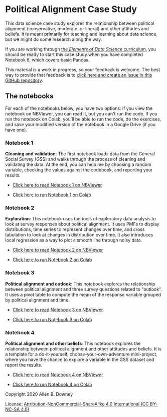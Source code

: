 # Political Alignment Case Study

This data science case study explores the relationship between political alignment (conservative, moderate, or liberal) and other attitudes and beliefs.  It is meant primarily for teaching and learning about data science, but we might do some research along the way.

If you are working through [the *Elements of Data Science* curriculum](https://allendowney.github.io/ElementsOfDataScience/), you should be ready to start this case study when you have completed Notebook 6, which covers basic Pandas.

This material is a work in progress, so your feedback is welcome.  The best way to provide that feedback is to [click here and create an issue in this GitHub repository](https://github.com/AllenDowney/PoliticalAlignmentCaseStudy/issues).


## The notebooks

For each of the notebooks below, you have two options: if you view the notebook on NBViewer, you can read it, but you can't run the code.  If you run the notebook on Colab, you'll be able to run the code, do the exercises, and save your modified version of the notebook in a Google Drive (if you have one).

### Notebook 1

**Cleaning and validation**: The first notebook loads data from the General Social Survey (GSS) and walks through the process of cleaning and validating the data.  At the end, you can help me by choosing a random variable, checking the values against the codebook, and reporting your results.

* [Click here to read Notebook 1 on NBViewer](https://nbviewer.jupyter.org/github/AllenDowney/PoliticalAlignmentCaseStudy/blob/master/01_clean.ipynb)

* [Click here to run Notebook 1 on Colab](https://colab.research.google.com/github/AllenDowney/PoliticalAlignmentCaseStudy/blob/master/01_clean.ipynb)


### Notebook 2

**Exploration**: This notebook uses the tools of exploratory data analysis to look at survey responses about political alignment.  It uses PMFs to display distributions, time series to represent changes over time, and cross tabulation to look at changes in distribution over time.  It also introduces local regression as a way to plot a smooth line through noisy data.

* [Click here to read Notebook 2 on NBViewer](https://nbviewer.jupyter.org/github/AllenDowney/PoliticalAlignmentCaseStudy/blob/master/02_polviews.ipynb)

* [Click here to run Notebook 2 on Colab](https://colab.research.google.com/github/AllenDowney/PoliticalAlignmentCaseStudy/blob/master/02_polviews.ipynb)


### Notebook 3

**Political alignment and outlook**: This notebook explores the relationship between political alignment and three survey questions related to "outlook".  It uses a pivot table to compute the mean of the response variable grouped by political alignment and time.

* [Click here to read Notebook 3 on NBViewer](https://nbviewer.jupyter.org/github/AllenDowney/PoliticalAlignmentCaseStudy/blob/master/03_outlook.ipynb)

* [Click here to run Notebook 3 on Colab](https://colab.research.google.com/github/AllenDowney/PoliticalAlignmentCaseStudy/blob/master/03_outlook.ipynb)


### Notebook 4

**Political alignment and other beliefs**: This notebook explores the relationship between political alignment and other attitudes and beliefs.  It is a template for a do-it-yourself, choose-your-own-adventure mini-project, where you have the chance to explore a variable in the GSS dataset and report the results.

* [Click here to read Notebook 4 on NBViewer](https://nbviewer.jupyter.org/github/AllenDowney/PoliticalAlignmentCaseStudy/blob/master/04_worldview.ipynb)

* [Click here to run Notebook 4 on Colab](https://colab.research.google.com/github/AllenDowney/PoliticalAlignmentCaseStudy/blob/master/04_worldview.ipynb)


Copyright 2020 Allen B. Downey

License: [Attribution-NonCommercial-ShareAlike 4.0 International (CC BY-NC-SA 4.0)](https://creativecommons.org/licenses/by-nc-sa/4.0/)
